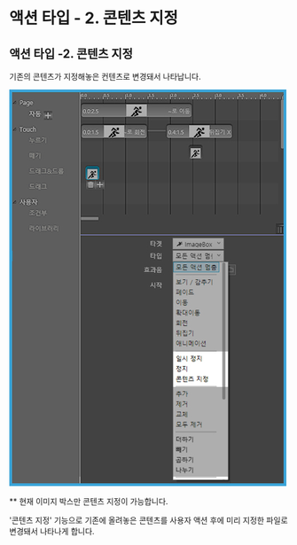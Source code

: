 # 액션 타입 - 2. 콘텐츠 지정

## 액션 타입 -2. 콘텐츠 지정

기존의 콘텐츠가 지정해놓은 컨텐츠로 변경돼서 나타납니다.

![](../.gitbook/assets/2%20%281%29.jpg)

\*\* 현재 이미지 박스만 콘텐츠 지정이 가능합니다.

'콘텐츠 지정' 기능으로 기존에 올려놓은 콘텐츠를 사용자 액션 후에 미리 지정한 파일로 변경돼서 나타나게 합니다. 

